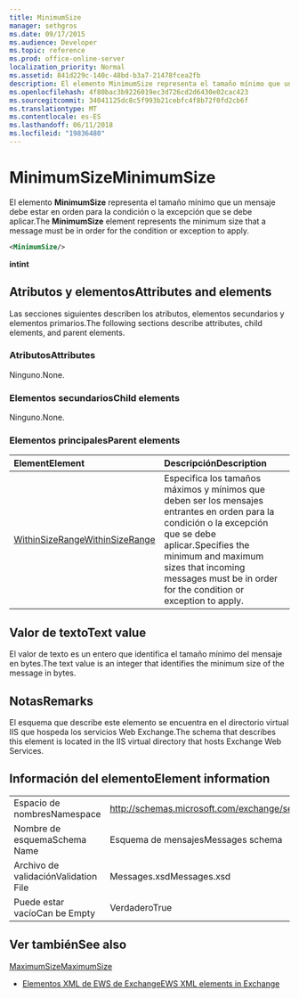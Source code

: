 ```yaml
---
title: MinimumSize
manager: sethgros
ms.date: 09/17/2015
ms.audience: Developer
ms.topic: reference
ms.prod: office-online-server
localization_priority: Normal
ms.assetid: 841d229c-140c-48bd-b3a7-21478fcea2fb
description: El elemento MinimumSize representa el tamaño mínimo que un mensaje debe estar en orden para la condición o la excepción que se debe aplicar.
ms.openlocfilehash: 4f80bac3b9226019ec3d726cd2d6430e02cac423
ms.sourcegitcommit: 34041125dc8c5f993b21cebfc4f8b72f0fd2cb6f
ms.translationtype: MT
ms.contentlocale: es-ES
ms.lasthandoff: 06/11/2018
ms.locfileid: "19836480"
---
```

# <a name="minimumsize"></a><span data-ttu-id="567aa-103">MinimumSize</span><span class="sxs-lookup"><span data-stu-id="567aa-103">MinimumSize</span></span>

<span data-ttu-id="567aa-104">El elemento **MinimumSize** representa el tamaño mínimo que un mensaje debe estar en orden para la condición o la excepción que se debe aplicar.</span><span class="sxs-lookup"><span data-stu-id="567aa-104">The **MinimumSize** element represents the minimum size that a message must be in order for the condition or exception to apply.</span></span> 
  
```XML
<MinimumSize/>
```

 <span data-ttu-id="567aa-105">**int**</span><span class="sxs-lookup"><span data-stu-id="567aa-105">**int**</span></span>
## <a name="attributes-and-elements"></a><span data-ttu-id="567aa-106">Atributos y elementos</span><span class="sxs-lookup"><span data-stu-id="567aa-106">Attributes and elements</span></span>

<span data-ttu-id="567aa-107">Las secciones siguientes describen los atributos, elementos secundarios y elementos primarios.</span><span class="sxs-lookup"><span data-stu-id="567aa-107">The following sections describe attributes, child elements, and parent elements.</span></span>
  
### <a name="attributes"></a><span data-ttu-id="567aa-108">Atributos</span><span class="sxs-lookup"><span data-stu-id="567aa-108">Attributes</span></span>

<span data-ttu-id="567aa-109">Ninguno.</span><span class="sxs-lookup"><span data-stu-id="567aa-109">None.</span></span>
  
### <a name="child-elements"></a><span data-ttu-id="567aa-110">Elementos secundarios</span><span class="sxs-lookup"><span data-stu-id="567aa-110">Child elements</span></span>

<span data-ttu-id="567aa-111">Ninguno.</span><span class="sxs-lookup"><span data-stu-id="567aa-111">None.</span></span>
  
### <a name="parent-elements"></a><span data-ttu-id="567aa-112">Elementos principales</span><span class="sxs-lookup"><span data-stu-id="567aa-112">Parent elements</span></span>

|<span data-ttu-id="567aa-113">**Element**</span><span class="sxs-lookup"><span data-stu-id="567aa-113">**Element**</span></span>|<span data-ttu-id="567aa-114">**Descripción**</span><span class="sxs-lookup"><span data-stu-id="567aa-114">**Description**</span></span>|
|:-----|:-----|
|[<span data-ttu-id="567aa-115">WithinSizeRange</span><span class="sxs-lookup"><span data-stu-id="567aa-115">WithinSizeRange</span></span>](withinsizerange.md) <br/> |<span data-ttu-id="567aa-116">Especifica los tamaños máximos y mínimos que deben ser los mensajes entrantes en orden para la condición o la excepción que se debe aplicar.</span><span class="sxs-lookup"><span data-stu-id="567aa-116">Specifies the minimum and maximum sizes that incoming messages must be in order for the condition or exception to apply.</span></span>  <br/> |
   
## <a name="text-value"></a><span data-ttu-id="567aa-117">Valor de texto</span><span class="sxs-lookup"><span data-stu-id="567aa-117">Text value</span></span>

<span data-ttu-id="567aa-118">El valor de texto es un entero que identifica el tamaño mínimo del mensaje en bytes.</span><span class="sxs-lookup"><span data-stu-id="567aa-118">The text value is an integer that identifies the minimum size of the message in bytes.</span></span>
  
## <a name="remarks"></a><span data-ttu-id="567aa-119">Notas</span><span class="sxs-lookup"><span data-stu-id="567aa-119">Remarks</span></span>

<span data-ttu-id="567aa-120">El esquema que describe este elemento se encuentra en el directorio virtual IIS que hospeda los servicios Web Exchange.</span><span class="sxs-lookup"><span data-stu-id="567aa-120">The schema that describes this element is located in the IIS virtual directory that hosts Exchange Web Services.</span></span>
  
## <a name="element-information"></a><span data-ttu-id="567aa-121">Información del elemento</span><span class="sxs-lookup"><span data-stu-id="567aa-121">Element information</span></span>

|||
|:-----|:-----|
|<span data-ttu-id="567aa-122">Espacio de nombres</span><span class="sxs-lookup"><span data-stu-id="567aa-122">Namespace</span></span>  <br/> |http://schemas.microsoft.com/exchange/services/2006/messages  <br/> |
|<span data-ttu-id="567aa-123">Nombre de esquema</span><span class="sxs-lookup"><span data-stu-id="567aa-123">Schema Name</span></span>  <br/> |<span data-ttu-id="567aa-124">Esquema de mensajes</span><span class="sxs-lookup"><span data-stu-id="567aa-124">Messages schema</span></span>  <br/> |
|<span data-ttu-id="567aa-125">Archivo de validación</span><span class="sxs-lookup"><span data-stu-id="567aa-125">Validation File</span></span>  <br/> |<span data-ttu-id="567aa-126">Messages.xsd</span><span class="sxs-lookup"><span data-stu-id="567aa-126">Messages.xsd</span></span>  <br/> |
|<span data-ttu-id="567aa-127">Puede estar vacío</span><span class="sxs-lookup"><span data-stu-id="567aa-127">Can be Empty</span></span>  <br/> |<span data-ttu-id="567aa-128">Verdadero</span><span class="sxs-lookup"><span data-stu-id="567aa-128">True</span></span>  <br/> |
   
## <a name="see-also"></a><span data-ttu-id="567aa-129">Ver también</span><span class="sxs-lookup"><span data-stu-id="567aa-129">See also</span></span>



[<span data-ttu-id="567aa-130">MaximumSize</span><span class="sxs-lookup"><span data-stu-id="567aa-130">MaximumSize</span></span>](maximumsize.md)


- [<span data-ttu-id="567aa-131">Elementos XML de EWS de Exchange</span><span class="sxs-lookup"><span data-stu-id="567aa-131">EWS XML elements in Exchange</span></span>](ews-xml-elements-in-exchange.md)

